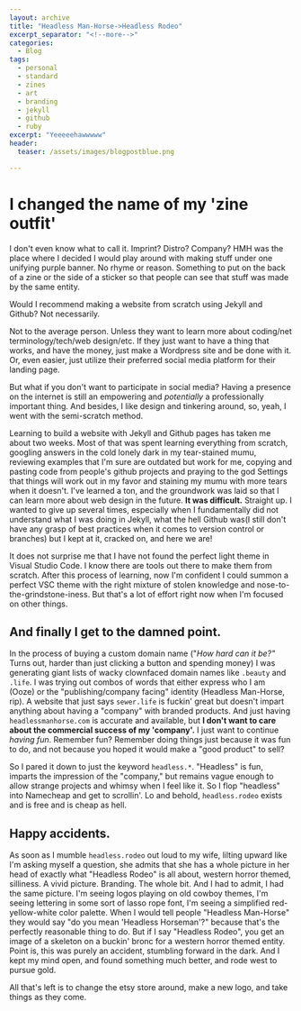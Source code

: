 ```yaml
---
layout: archive
title: "Headless Man-Horse->Headless Rodeo"
excerpt_separator: "<!--more-->"
categories:
  - Blog
tags:
  - personal
  - standard
  - zines
  - art
  - branding
  - jekyll
  - github
  - ruby
excerpt: "Yeeeeehawwwww"
header:
  teaser: /assets/images/blogpostblue.png

---
```


# I changed the name of my 'zine outfit'
I don't even know what to call it. Imprint? Distro? Company? HMH was the place where I decided I would play around with making stuff under one unifying purple banner. No rhyme or reason. Something to put on the back of a zine or the side of a sticker so that people can see that stuff was made by the same entity.  

<!--more-->
Would I recommend making a website from scratch using Jekyll and Github? Not necessarily.  

Not to the average person. Unless they want to learn more about coding/net terminology/tech/web design/etc. If they just want to have a thing that works, and have the money, just make a Wordpress site and be done with it. Or, even easier, just utilize their preferred social media platform for their landing page.  

But what if you don't want to participate in social media? Having a presence on the internet is still an empowering and *potentially* a professionally important thing. And besides, I like design and tinkering around, so, yeah, I went with the semi-scratch method.  

Learning to build a website with Jekyll and Github pages has taken me about two weeks. Most of that was spent learning everything from scratch, googling answers in the cold lonely dark in my tear-stained mumu, reviewing examples that I'm sure are outdated but work for me, copying and pasting code from people's github projects and praying to the god Settings that things will work out in my favor and staining my mumu with more tears when it doesn't. I've learned a ton, and the groundwork was laid so that I can learn more about web design in the future. **It was difficult.** Straight up. I wanted to give up several times, especially when I fundamentally did not understand what I was doing in Jekyll, what the hell Github was(I still don't have any grasp of best practices when it comes to version control or branches) but I kept at it, cracked on, and here we are!  

It does not surprise me that I have not found the perfect light theme in Visual Studio Code. I know there are tools out there to make them from scratch. After this process of learning, now I'm confident I could summon a perfect VSC theme with the right mixture of stolen knowledge and nose-to-the-grindstone-iness. But that's a lot of effort right now when I'm focused on other things.

## And finally I get to the damned point.  

In the process of buying a custom domain name ("*How hard can it be?"* Turns out, harder than just clicking a button and spending money) I was generating giant lists of wacky clownfaced domain names like `.beauty` and `.life`. I was trying out combos of words that either express who I am (Ooze) or the "publishing/company facing" identity (Headless Man-Horse, rip). A website that just says `sewer.life` is fuckin' great but doesn't impart anything about having a "company" with branded products. And just having `headlessmanhorse.com` is accurate and available, but **I don't want to care about the commercial success of my 'company'.** I just want to continue *having fun*. Remember fun? Remember doing things just because it was fun to do, and not because you hoped it would make a "good product" to sell? 

So I pared it down to just the keyword `headless.*`. "Headless" is fun, imparts the impression of the "company," but remains vague enough to allow strange projects and whimsy when I feel like it. So I flop "headless" into Namecheap and get to scrollin'. Lo and behold, `headless.rodeo` exists and is free and is cheap as hell.  

## Happy accidents.
As soon as I mumble `headless.rodeo` out loud to my wife, lilting upward like I'm asking myself a question, she admits that she has a whole picture in her head of exactly what "Headless Rodeo" is all about, western horror themed, silliness. A vivid picture. Branding. The whole bit. And I had to admit, I had the same picture. I'm seeing logos playing on old cowboy themes, I'm seeing lettering in some sort of lasso rope font, I'm seeing a simplified red-yellow-white color palette. When I would tell people "Headless Man-Horse" they would say "do you mean 'Headless Horseman'?" because that's the perfectly reasonable thing to do. But if I say "Headless Rodeo", you get an image of a skeleton on a buckin' bronc for a western horror themed entity. Point is, this was purely an accident, stumbling forward in the dark. And I kept my mind open, and found something much better, and rode west to pursue gold.  

All that's left is to change the etsy store around, make a new logo, and take things as they come. 
